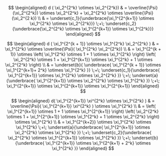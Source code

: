 
$$
  \begin{aligned}
    d ( \xi_2^{2^k}  \otimes \xi_2^{2^k})
    & = 
    \overline{\Psi} (\xi_2^{2^k}) \otimes \xi_2^{2^k}
    +  
    \xi_2^{2^k} \otimes \overline{\Psi}(\xi_2^{2 k})
    \\
    & =
    \underset{c_1}{\underbrace{\xi_1^{2^{k+1}} \otimes \xi_1^{2^k} \otimes \xi_2^{2^k}}}
    \;+\; 
    \underset{c_2}{\underbrace{\xi_2^{2^k} \otimes \xi_1^{2^{k+1}} \otimes \xi_1^{2^k}}}
  \end{aligned}
$$

$$
  \begin{aligned}
    d ( \xi_1^{2^{k + 1}} \otimes \xi_1^{2^k} \xi_2^{2^k} )
    & =
    \xi_1^{2^k} \otimes \overline{\Psi}( \xi_1^{2^k} \xi_2^{2^k})
    \\
    & = 
    \xi_1^{2^{k + 1}} 
    \otimes
    \left(
      \xi_1^{2^k} \otimes 1
        + 
      1 \otimes \xi_1^{2^k}
    \right)
    \left(
      \xi_2^{2^k} \otimes 1
        +
      \xi_1^{2^{k+1}} \otimes \xi_1^{2^k}
        +
      1 \otimes \xi_2^{2^k}
    \right)
    \\
    & =
    \underset{b}{
    \underbrace{
      \xi_1^{2^{k + 1}} \otimes \xi_1^{2^{k+1}+ 2^k} \otimes \xi_1^{2^k}
    }}
      \;+\;
    \underset{c_1}{\underbrace{
      \xi_1^{2^{k+1}} \otimes \xi_1^{2^k} \otimes \xi_2^{2^k}
    }}
      \;+\; 
    \underset{a}{\underbrace{
      \xi_1^{2^{k+1}} \otimes \xi_2^{2^k} \otimes \xi_1^{2^k}
    }}
      \;+\;
    \xi_1^{2^{k+1}} \otimes \xi_1^{2^{k+1}} \otimes \xi_1^{2^{k+1}}
  \end{aligned}
$$

$$
  \begin{aligned}
    d( \xi_1^{2^{k+1}} \xi^{2^k} \otimes \xi_1^{2^k} )
    &
    =
    \overline{\Psi}( \xi_1^{2^{k+1}} \xi^{2^k} ) \otimes \xi_1^{2^k}
    \\
    & =
    \left(
      \xi_1^{2^{k+1}} \otimes 1
        +
      1 \otimes \xi_1^{2^{k+1}}
    \right)
    \left(
      \xi_2^{2^k} \otimes 1
        +
      \xi_1^{2^{k+1}} \otimes \xi_1^{2^k}
        +
      1 \otimes \xi_2^{2^k}
    \right)
      \otimes
    \xi_1^{2^k}
    \\
    & =
    \xi_1^{2^{k+2}} \otimes \xi_1^{2^k} \otimes \xi_1^{2^k}
      \;+\;
    \underset{a}{\underbrace{
      \xi_1^{2^{k+1}} \otimes \xi_2^{2^k} \otimes \xi_1^{2^k}
    }}
      \;+\;
    \underset{c_2}{\underbrace{
      \xi_2^{2^k} \otimes \xi_1^{2^{k+1}} \otimes \xi_1^{2^k} 
    }}
      \;+\;
    \underset{b}{\underbrace{
      \xi_1^{2^{k+1}} \otimes \xi_1^{2^{k+1} + 2^k} \otimes \xi_1^{2^k}
    }}
  \end{aligned}
$$
